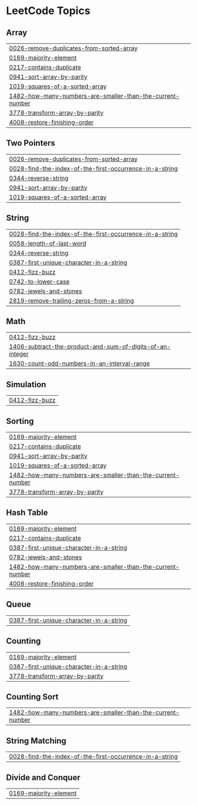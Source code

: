 
<!---LeetCode Topics Start-->
# LeetCode Topics
## Array
|  |
| ------- |
| [0026-remove-duplicates-from-sorted-array](https://github.com/Jithinc-gopal/leetcode/tree/master/0026-remove-duplicates-from-sorted-array) |
| [0169-majority-element](https://github.com/Jithinc-gopal/leetcode/tree/master/0169-majority-element) |
| [0217-contains-duplicate](https://github.com/Jithinc-gopal/leetcode/tree/master/0217-contains-duplicate) |
| [0941-sort-array-by-parity](https://github.com/Jithinc-gopal/leetcode/tree/master/0941-sort-array-by-parity) |
| [1019-squares-of-a-sorted-array](https://github.com/Jithinc-gopal/leetcode/tree/master/1019-squares-of-a-sorted-array) |
| [1482-how-many-numbers-are-smaller-than-the-current-number](https://github.com/Jithinc-gopal/leetcode/tree/master/1482-how-many-numbers-are-smaller-than-the-current-number) |
| [3778-transform-array-by-parity](https://github.com/Jithinc-gopal/leetcode/tree/master/3778-transform-array-by-parity) |
| [4008-restore-finishing-order](https://github.com/Jithinc-gopal/leetcode/tree/master/4008-restore-finishing-order) |
## Two Pointers
|  |
| ------- |
| [0026-remove-duplicates-from-sorted-array](https://github.com/Jithinc-gopal/leetcode/tree/master/0026-remove-duplicates-from-sorted-array) |
| [0028-find-the-index-of-the-first-occurrence-in-a-string](https://github.com/Jithinc-gopal/leetcode/tree/master/0028-find-the-index-of-the-first-occurrence-in-a-string) |
| [0344-reverse-string](https://github.com/Jithinc-gopal/leetcode/tree/master/0344-reverse-string) |
| [0941-sort-array-by-parity](https://github.com/Jithinc-gopal/leetcode/tree/master/0941-sort-array-by-parity) |
| [1019-squares-of-a-sorted-array](https://github.com/Jithinc-gopal/leetcode/tree/master/1019-squares-of-a-sorted-array) |
## String
|  |
| ------- |
| [0028-find-the-index-of-the-first-occurrence-in-a-string](https://github.com/Jithinc-gopal/leetcode/tree/master/0028-find-the-index-of-the-first-occurrence-in-a-string) |
| [0058-length-of-last-word](https://github.com/Jithinc-gopal/leetcode/tree/master/0058-length-of-last-word) |
| [0344-reverse-string](https://github.com/Jithinc-gopal/leetcode/tree/master/0344-reverse-string) |
| [0387-first-unique-character-in-a-string](https://github.com/Jithinc-gopal/leetcode/tree/master/0387-first-unique-character-in-a-string) |
| [0412-fizz-buzz](https://github.com/Jithinc-gopal/leetcode/tree/master/0412-fizz-buzz) |
| [0742-to-lower-case](https://github.com/Jithinc-gopal/leetcode/tree/master/0742-to-lower-case) |
| [0782-jewels-and-stones](https://github.com/Jithinc-gopal/leetcode/tree/master/0782-jewels-and-stones) |
| [2819-remove-trailing-zeros-from-a-string](https://github.com/Jithinc-gopal/leetcode/tree/master/2819-remove-trailing-zeros-from-a-string) |
## Math
|  |
| ------- |
| [0412-fizz-buzz](https://github.com/Jithinc-gopal/leetcode/tree/master/0412-fizz-buzz) |
| [1406-subtract-the-product-and-sum-of-digits-of-an-integer](https://github.com/Jithinc-gopal/leetcode/tree/master/1406-subtract-the-product-and-sum-of-digits-of-an-integer) |
| [1630-count-odd-numbers-in-an-interval-range](https://github.com/Jithinc-gopal/leetcode/tree/master/1630-count-odd-numbers-in-an-interval-range) |
## Simulation
|  |
| ------- |
| [0412-fizz-buzz](https://github.com/Jithinc-gopal/leetcode/tree/master/0412-fizz-buzz) |
## Sorting
|  |
| ------- |
| [0169-majority-element](https://github.com/Jithinc-gopal/leetcode/tree/master/0169-majority-element) |
| [0217-contains-duplicate](https://github.com/Jithinc-gopal/leetcode/tree/master/0217-contains-duplicate) |
| [0941-sort-array-by-parity](https://github.com/Jithinc-gopal/leetcode/tree/master/0941-sort-array-by-parity) |
| [1019-squares-of-a-sorted-array](https://github.com/Jithinc-gopal/leetcode/tree/master/1019-squares-of-a-sorted-array) |
| [1482-how-many-numbers-are-smaller-than-the-current-number](https://github.com/Jithinc-gopal/leetcode/tree/master/1482-how-many-numbers-are-smaller-than-the-current-number) |
| [3778-transform-array-by-parity](https://github.com/Jithinc-gopal/leetcode/tree/master/3778-transform-array-by-parity) |
## Hash Table
|  |
| ------- |
| [0169-majority-element](https://github.com/Jithinc-gopal/leetcode/tree/master/0169-majority-element) |
| [0217-contains-duplicate](https://github.com/Jithinc-gopal/leetcode/tree/master/0217-contains-duplicate) |
| [0387-first-unique-character-in-a-string](https://github.com/Jithinc-gopal/leetcode/tree/master/0387-first-unique-character-in-a-string) |
| [0782-jewels-and-stones](https://github.com/Jithinc-gopal/leetcode/tree/master/0782-jewels-and-stones) |
| [1482-how-many-numbers-are-smaller-than-the-current-number](https://github.com/Jithinc-gopal/leetcode/tree/master/1482-how-many-numbers-are-smaller-than-the-current-number) |
| [4008-restore-finishing-order](https://github.com/Jithinc-gopal/leetcode/tree/master/4008-restore-finishing-order) |
## Queue
|  |
| ------- |
| [0387-first-unique-character-in-a-string](https://github.com/Jithinc-gopal/leetcode/tree/master/0387-first-unique-character-in-a-string) |
## Counting
|  |
| ------- |
| [0169-majority-element](https://github.com/Jithinc-gopal/leetcode/tree/master/0169-majority-element) |
| [0387-first-unique-character-in-a-string](https://github.com/Jithinc-gopal/leetcode/tree/master/0387-first-unique-character-in-a-string) |
| [3778-transform-array-by-parity](https://github.com/Jithinc-gopal/leetcode/tree/master/3778-transform-array-by-parity) |
## Counting Sort
|  |
| ------- |
| [1482-how-many-numbers-are-smaller-than-the-current-number](https://github.com/Jithinc-gopal/leetcode/tree/master/1482-how-many-numbers-are-smaller-than-the-current-number) |
## String Matching
|  |
| ------- |
| [0028-find-the-index-of-the-first-occurrence-in-a-string](https://github.com/Jithinc-gopal/leetcode/tree/master/0028-find-the-index-of-the-first-occurrence-in-a-string) |
## Divide and Conquer
|  |
| ------- |
| [0169-majority-element](https://github.com/Jithinc-gopal/leetcode/tree/master/0169-majority-element) |
<!---LeetCode Topics End-->